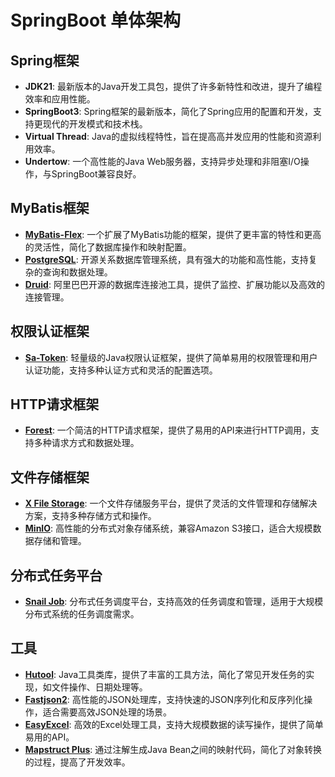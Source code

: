 # SpringBoot 单体架构

## Spring框架

- **JDK21**: 最新版本的Java开发工具包，提供了许多新特性和改进，提升了编程效率和应用性能。
- **SpringBoot3**: Spring框架的最新版本，简化了Spring应用的配置和开发，支持更现代的开发模式和技术栈。
- **Virtual Thread**: Java的虚拟线程特性，旨在提高高并发应用的性能和资源利用效率。
- **Undertow**: 一个高性能的Java Web服务器，支持异步处理和非阻塞I/O操作，与SpringBoot兼容良好。

## MyBatis框架

- **[MyBatis-Flex](https://mybatis-flex.com/)**: 一个扩展了MyBatis功能的框架，提供了更丰富的特性和更高的灵活性，简化了数据库操作和映射配置。
- **[PostgreSQL](https://www.postgresql.org/)**: 开源关系数据库管理系统，具有强大的功能和高性能，支持复杂的查询和数据处理。
- **[Druid](https://github.com/alibaba/druid)**: 阿里巴巴开源的数据库连接池工具，提供了监控、扩展功能以及高效的连接管理。

## 权限认证框架

- **[Sa-Token](https://sa-token.cc/doc.html#/)**: 轻量级的Java权限认证框架，提供了简单易用的权限管理和用户认证功能，支持多种认证方式和灵活的配置选项。

## HTTP请求框架

- **[Forest](https://forest.dtflyx.com/)**: 一个简洁的HTTP请求框架，提供了易用的API来进行HTTP调用，支持多种请求方式和数据处理。

## 文件存储框架

- **[X File Storage](https://x-file-storage.xuyanwu.cn/#/)**: 一个文件存储服务平台，提供了灵活的文件管理和存储解决方案，支持多种存储方式和操作。
- **[MinIO](https://min.io/)**: 高性能的分布式对象存储系统，兼容Amazon S3接口，适合大规模数据存储和管理。

## 分布式任务平台

- **[Snail Job](https://snailjob.opensnail.com/)**: 分布式任务调度平台，支持高效的任务调度和管理，适用于大规模分布式系统的任务调度需求。

## 工具

- **[Hutool](https://www.hutool.cn/docs/#/)**: Java工具类库，提供了丰富的工具方法，简化了常见开发任务的实现，如文件操作、日期处理等。
- **[Fastjson2](https://github.com/alibaba/fastjson2/wiki/fastjson2_intro_cn)**: 高性能的JSON处理库，支持快速的JSON序列化和反序列化操作，适合需要高效JSON处理的场景。
- **[EasyExcel](https://easyexcel.opensource.alibaba.com/docs/current/)**: 高效的Excel处理工具，支持大规模数据的读写操作，提供了简单易用的API。
- **[Mapstruct Plus](https://www.mapstruct.plus/)**: 通过注解生成Java Bean之间的映射代码，简化了对象转换的过程，提高了开发效率。
